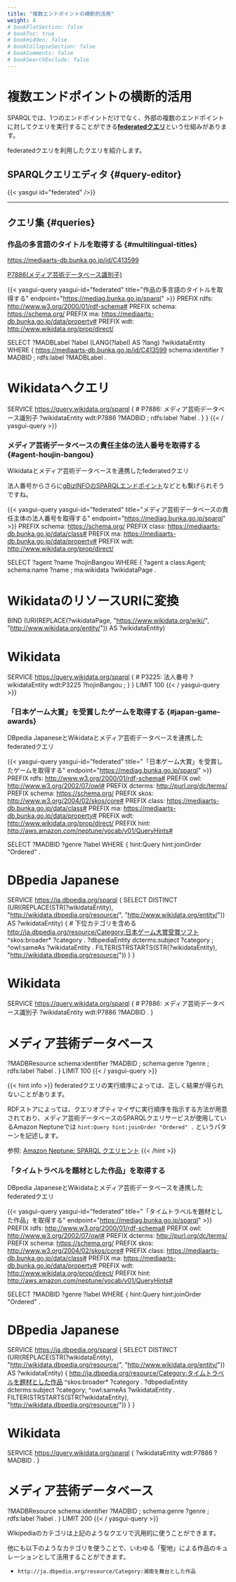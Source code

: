 ```yaml
---
title: "複数エンドポイントの横断的活用"
weight: 4
# bookFlatSection: false
# bookToc: true
# bookHidden: false
# bookCollapseSection: false
# bookComments: false
# bookSearchExclude: false
---
```


# 複数エンドポイントの横断的活用

SPARQLでは、1つのエンドポイントだけでなく、外部の複数のエンドポイントに対してクエリを実行することができる[**federatedクエリ**](https://www.w3.org/TR/2013/REC-sparql11-federated-query-20130321/)という仕組みがあります。

federatedクエリを利用したクエリを紹介します。

## SPARQLクエリエディタ {#query-editor}

{{< yasgui id="federated" />}}

-----

## クエリ集 {#queries}

### 作品の多言語のタイトルを取得する {#multilingual-titles}
https://mediaarts-db.bunka.go.jp/id/C413599

[P7886(メディア芸術データベース識別子)](https://www.wikidata.org/wiki/Property:P7886)

{{< yasgui-query yasgui-id="federated" title="作品の多言語のタイトルを取得する" endpoint="https://mediag.bunka.go.jp/sparql" >}}
PREFIX rdfs:   <http://www.w3.org/2000/01/rdf-schema#>
PREFIX schema: <https://schema.org/>
PREFIX ma:     <https://mediaarts-db.bunka.go.jp/data/property#>
PREFIX wdt:    <http://www.wikidata.org/prop/direct/>

SELECT
  ?MADBLabel ?label (LANG(?label) AS ?lang) ?wikidataEntity
WHERE {
  <https://mediaarts-db.bunka.go.jp/id/C413599>
    schema:identifier ?MADBID ;
    rdfs:label ?MADBLabel .
  # Wikidataへクエリ
  SERVICE <https://query.wikidata.org/sparql> {
    # P7886: メディア芸術データベース識別子
    ?wikidataEntity wdt:P7886 ?MADBID ;
                    rdfs:label ?label .
  }
}
{{< / yasgui-query >}}


### メディア芸術データベースの責任主体の法人番号を取得する {#agent-houjin-bangou}
Wikidataとメディア芸術データベースを連携したfederatedクエリ

法人番号からさらに[gBizINFOのSPARQLエンドポイント](https://info.gbiz.go.jp/hojin/SparqlQueryEditor)などとも繋げられそうですね。

{{< yasgui-query yasgui-id="federated" title="メディア芸術データベースの責任主体の法人番号を取得する" endpoint="https://mediag.bunka.go.jp/sparql" >}}
PREFIX schema: <https://schema.org/>
PREFIX class:  <https://mediaarts-db.bunka.go.jp/data/class#>
PREFIX ma:     <https://mediaarts-db.bunka.go.jp/data/property#>
PREFIX wdt:    <http://www.wikidata.org/prop/direct/>

SELECT
  ?agent ?name ?hojinBangou
WHERE {
  ?agent a class:Agent;
      schema:name ?name ;
      ma:wikidata ?wikidataPage .
  # WikidataのリソースURIに変換
  BIND (URI(REPLACE(?wikidataPage, "https://www.wikidata.org/wiki/", "http://www.wikidata.org/entity/")) AS ?wikidataEntity)

  # Wikidata
  SERVICE <https://query.wikidata.org/sparql> {
    # P3225: 法人番号
    ?wikidataEntity wdt:P3225 ?hojinBangou ;
  }
}
LIMIT 100
{{< / yasgui-query >}}


### 「日本ゲーム大賞」を受賞したゲームを取得する {#japan-game-awards}
DBpedia JapaneseとWikidataとメディア芸術データベースを連携したfederatedクエリ

{{< yasgui-query yasgui-id="federated" title="「日本ゲーム大賞」を受賞したゲームを取得する" endpoint="https://mediag.bunka.go.jp/sparql" >}}
PREFIX rdfs: <http://www.w3.org/2000/01/rdf-schema#>
PREFIX owl: <http://www.w3.org/2002/07/owl#>
PREFIX dcterms: <http://purl.org/dc/terms/>
PREFIX schema: <https://schema.org/>
PREFIX skos: <http://www.w3.org/2004/02/skos/core#>
PREFIX class:  <https://mediaarts-db.bunka.go.jp/data/class#>
PREFIX ma:     <https://mediaarts-db.bunka.go.jp/data/property#>
PREFIX wdt: <http://www.wikidata.org/prop/direct/>
PREFIX hint: <http://aws.amazon.com/neptune/vocab/v01/QueryHints#>

SELECT
  ?MADBID ?genre ?label
WHERE {
  hint:Query hint:joinOrder "Ordered" .
  # DBpedia Japanese
  SERVICE <https://ja.dbpedia.org/sparql> {
    SELECT DISTINCT
      (URI(REPLACE(STR(?wikidataEntity), "http://wikidata.dbpedia.org/resource/", "http://www.wikidata.org/entity/"))
        AS ?wikidataEntity)
    {
      # 下位カテゴリを含める
      <http://ja.dbpedia.org/resource/Category:日本ゲーム大賞受賞ソフト> ^skos:broader* ?category .
      ?dbpediaEntity dcterms:subject ?category ;
                     ^owl:sameAs ?wikidataEntity .
      FILTER(STRSTARTS(STR(?wikidataEntity), "http://wikidata.dbpedia.org/resource/"))
    }
  }
  # Wikidata
  SERVICE <https://query.wikidata.org/sparql> {
    # P7886: メディア芸術データベース識別子
    ?wikidataEntity wdt:P7886 ?MADBID .
  }
  # メディア芸術データベース
  ?MADBResource schema:identifier ?MADBID ;
            schema:genre ?genre ;
            rdfs:label ?label .
}
LIMIT 100
{{< / yasgui-query >}}

{{< hint info >}}
federatedクエリの実行順序によっては、正しく結果が得られないことがあります。

RDFストアによっては、クエリオプティマイザに実行順序を指示する方法が用意されており、メディア芸術データベースのSPARQLクエリサービスが使用しているAmazon Neptuneでは `hint:Query hint:joinOrder "Ordered" .` というパターンを記述します。

参照: [Amazon Neptune: SPARQL クエリヒント](https://docs.aws.amazon.com/ja_jp/neptune/latest/userguide/sparql-query-hints.html)
{{< /hint >}}


### 「タイムトラベルを題材とした作品」を取得する
DBpedia JapaneseとWikidataとメディア芸術データベースを連携したfederatedクエリ

{{< yasgui-query yasgui-id="federated" title="「タイムトラベルを題材とした作品」を取得する" endpoint="https://mediag.bunka.go.jp/sparql" >}}
PREFIX rdfs: <http://www.w3.org/2000/01/rdf-schema#>
PREFIX owl: <http://www.w3.org/2002/07/owl#>
PREFIX dcterms: <http://purl.org/dc/terms/>
PREFIX schema: <https://schema.org/>
PREFIX skos: <http://www.w3.org/2004/02/skos/core#>
PREFIX class:  <https://mediaarts-db.bunka.go.jp/data/class#>
PREFIX ma:     <https://mediaarts-db.bunka.go.jp/data/property#>
PREFIX wdt: <http://www.wikidata.org/prop/direct/>
PREFIX hint: <http://aws.amazon.com/neptune/vocab/v01/QueryHints#>

SELECT
  ?MADBID ?genre ?label
WHERE {
  hint:Query hint:joinOrder "Ordered" .
  # DBpedia Japanese
  SERVICE <https://ja.dbpedia.org/sparql> {
    SELECT DISTINCT (URI(REPLACE(STR(?wikidataEntity), "http://wikidata.dbpedia.org/resource/", "http://www.wikidata.org/entity/"))
        AS ?wikidataEntity) {
      <http://ja.dbpedia.org/resource/Category:タイムトラベルを題材とした作品> ^skos:broader* ?category .
      ?dbpediaEntity dcterms:subject ?category;
                     ^owl:sameAs ?wikidataEntity .
      FILTER(STRSTARTS(STR(?wikidataEntity), "http://wikidata.dbpedia.org/resource/"))
    }
  }
  # Wikidata
  SERVICE <https://query.wikidata.org/sparql> {
    ?wikidataEntity wdt:P7886 ?MADBID .
  }
  # メディア芸術データベース
  ?MADBResource schema:identifier ?MADBID ;
            schema:genre ?genre ;
            rdfs:label ?label .
}
LIMIT 200
{{< / yasgui-query >}}

Wikipediaのカテゴリは上記のようなクエリで汎用的に使うことができます。

他にも以下のようなカテゴリを使うことで、いわゆる「聖地」による作品のキュレーションとして活用することができます。

- `http://ja.dbpedia.org/resource/Category:湘南を舞台とした作品`